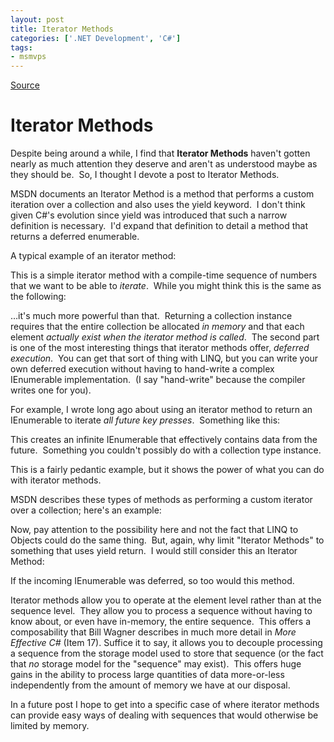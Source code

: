 ```yaml
---
layout: post
title: Iterator Methods
categories: ['.NET Development', 'C#']
tags:
- msmvps
---
```

[Source](http://pr-blog.azurewebsites.net/2014/07/17/iterator-methods/ "Permalink to Iterator Methods")

# Iterator Methods

Despite being around a while, I find that **Iterator Methods** haven't gotten nearly as much attention they deserve and aren't as understood maybe as they should be.  So, I thought I devote a post to Iterator Methods.

MSDN documents an Iterator Method is a method that performs a custom iteration over a collection and also uses the yield keyword.  I don't think given C#'s evolution since yield was introduced that such a narrow definition is necessary.  I'd expand that definition to detail a method that returns a deferred enumerable.

A typical example of an iterator method:

This is a simple iterator method with a compile-time sequence of numbers that we want to be able to _iterate_.  While you might think this is the same as the following:

…it's much more powerful than that.  Returning a collection instance requires that the entire collection be allocated _in memory_ and that each element _actually exist when the iterator method is called_.  The second part is one of the most interesting things that iterator methods offer, _deferred execution_.  You can get that sort of thing with LINQ, but you can write your own deferred execution without having to hand-write a complex IEnumerable<T> implementation.  (I say "hand-write" because the compiler writes one for you).

For example, I wrote long ago about using an iterator method to return an IEnumerable to iterate _all future key presses_.  Something like this:

This creates an infinite IEnumerable<char> that effectively contains data from the future.  Something you couldn't possibly do with a collection type instance.

This is a fairly pedantic example, but it shows the power of what you can do with iterator methods.

MSDN describes these types of methods as performing a custom iterator over a collection; here's an example:

Now, pay attention to the possibility here and not the fact that LINQ to Objects could do the same thing.  But, again, why limit "Iterator Methods" to something that uses yield return.  I would still consider this an Iterator Method:

If the incoming IEnumerable was deferred, so too would this method.

Iterator methods allow you to operate at the element level rather than at the sequence level.  They allow you to process a sequence without having to know about, or even have in-memory, the entire sequence.  This offers a composability that Bill Wagner describes in much more detail in _More Effective C#_ (Item 17). Suffice it to say, it allows you to decouple processing a sequence from the storage model used to store that sequence (or the fact that _no_ storage model for the "sequence" may exist).  This offers huge gains in the ability to process large quantities of data more-or-less independently from the amount of memory we have at our disposal.

In a future post I hope to get into a specific case of where iterator methods can provide easy ways of dealing with sequences that would otherwise be limited by memory.


